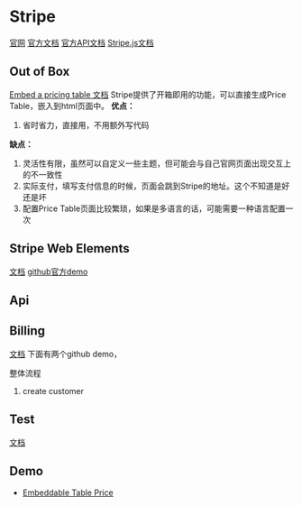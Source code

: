 # Stripe

[官网](https://stripe.com)
[官方文档](https://stripe.com/docs)
[官方API文档](https://stripe.com/docs/api)
[Stripe.js文档](https://stripe.com/docs/js )


## Out of Box
[Embed a pricing table 文档](https://stripe.com/docs/payments/checkout/pricing-table)
Stripe提供了开箱即用的功能，可以直接生成Price Table，嵌入到html页面中。
**优点：**
1. 省时省力，直接用，不用额外写代码

**缺点：**
1. 灵活性有限，虽然可以自定义一些主题，但可能会与自己官网页面出现交互上的不一致性
1. 实际支付，填写支付信息的时候，页面会跳到Stripe的地址。这个不知道是好还是坏
1. 配置Price Table页面比较繁琐，如果是多语言的话，可能需要一种语言配置一次

## Stripe Web Elements
[文档](https://stripe.com/docs/payments/elements )
[github官方demo](https://github.com/stripe-samples/accept-a-payment/tree/main/payment-element )


## Api 

## Billing

[文档](https://stripe.com/docs/billing) 下面有两个github demo，


整体流程
1. create customer 


## Test

[文档](https://stripe.com/docs/testing )



## Demo

- [Embeddable Table Price](https://blog.poul.top/demo/stripe/stripe-price-table-demo)
